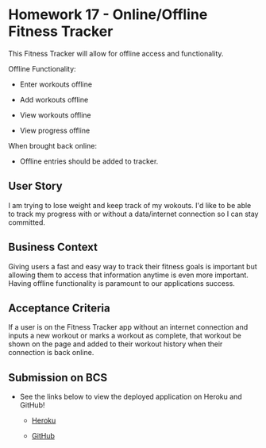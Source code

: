 # Homework 17 - Online/Offline Fitness Tracker

This Fitness Tracker will allow for offline access and functionality.

Offline Functionality:

- Enter workouts offline

- Add workouts offline

- View workouts offline

- View progress offline

When brought back online:

- Offline entries should be added to tracker.

## User Story

I am trying to lose weight and keep track of my wokouts. I'd like to be able to track my progress with or without a data/internet connection so I can stay committed.

## Business Context

Giving users a fast and easy way to track their fitness goals is important but allowing them to access that information anytime is even more important. Having offline functionality is paramount to our applications success.

## Acceptance Criteria

If a user is on the Fitness Tracker app without an internet connection and inputs a new workout or marks a workout as complete, that workout be shown on the page and added to their workout history when their connection is back online.

## Submission on BCS

- See the links below to view the deployed application on Heroku and GitHub!

  - <a href = "https://mighty-anchorage-12572.herokuapp.com/">Heroku</a>

  - <a href = "ka-vang.github.io/tree/master/homework17">GitHub</a>
